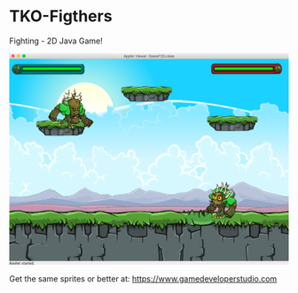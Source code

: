 # TKO-Figthers
Fighting - 2D Java Game!

![](Images/GameImage.png)

Get the same sprites or better at: https://www.gamedeveloperstudio.com
